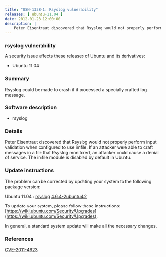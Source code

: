 ```yaml
---
title: "USN-1338-1: Rsyslog vulnerability"
releases: [ ubuntu-11.04 ]
date: 2012-01-23 12:00:00
description: |
    Peter Eisentraut discovered that Rsyslog would not properly perform input validation when configured to use imfile. If an attacker were able to craft messages in a file that Rsyslog monitored, an attacker could cause a denial of service. The imfile module is disabled by default in Ubuntu. 
--- 
```

 
### rsyslog vulnerability

A security issue affects these releases of Ubuntu and its derivatives:

* Ubuntu 11.04

### Summary

Rsyslog could be made to crash if it processed a specially crafted log message.

### Software description

* rsyslog 

### Details

Peter Eisentraut discovered that Rsyslog would not properly perform input validation when configured to use imfile. If an attacker were able to craft messages in a file that Rsyslog monitored, an attacker could cause a denial of service. The imfile module is disabled by default in Ubuntu. 

### Update instructions

The problem can be corrected by updating your system to the following package version:

Ubuntu 11.04
 : [rsyslog](https://launchpad.net/ubuntu/+source/rsyslog) <span> [4.6.4-2ubuntu4.2](https://launchpad.net/ubuntu/+source/rsyslog/4.6.4-2ubuntu4.2) </span> 

To update your system, please follow these instructions: [https://wiki.ubuntu.com/Security/Upgrades](https://wiki.ubuntu.com/Security/Upgrades).

In general, a standard system update will make all the necessary changes. 

### References

 [CVE-2011-4623](http://people.ubuntu.com/~ubuntu-security/cve/CVE-2011-4623)
 
